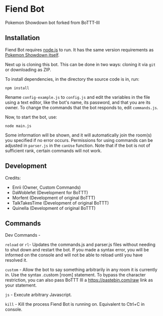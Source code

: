 # Fiend Bot
Pokemon Showdown bot forked from BoTTT-III

Installation
------------

Fiend Bot requires [node.js](http://nodejs.org/) to run. It has the same version requirements as [Pokemon Showdown itself](https://github.com/Zarel/Pokemon-Showdown).

Next up is cloning this bot. This can be done in two ways: cloning it via `git` or downloading as ZIP.

To install dependencies, in the directory the source code is in, run:

    npm install

Rename `config-example.js` to `config.js` and edit the variables in the file using a text editor, like the bot's name, its password, and that you are its owner. To change the commands that the bot responds to, edit `commands.js`.

Now, to start the bot, use:

    node main.js

Some information will be shown, and it will automatically join the room(s) you specified if no error occurs. Permissions for using commands can be adjusted in ``parser.js`` in the ``canUse`` function. Note that if the bot is not of sufficient rank, certain commands will not work.

Development
-----------

Credits:
 - Enrii (Owner, Custom Commands)
 - DaWoblefet (Development for BoTTT)
 - Morfent (Development of original BoTTT)
 - TalkTakesTime (Development of original BoTTT)
 - Quinella (Development of original BoTTT)
 
Commands
-----------

Dev Commands - 

`reload` or `rl`- Updates the commands.js and parser.js files without needing to shut down and restart the bot. If you made a syntax error, you will be informed on the console and will not be able to reload until you have resolved it.

`custom` - Allow the bot to say something arbitrarily in any room it is currently in. Use the syntax .custom [room] statement. To bypass the character restriction, you can also pass BoTTT III a https://pastebin.com/raw link as your statement.

`js` - Execute arbitrary Javascript.

`kill` - Kill the process Fiend Bot is running on. Equivalent to Ctrl+C in console.
